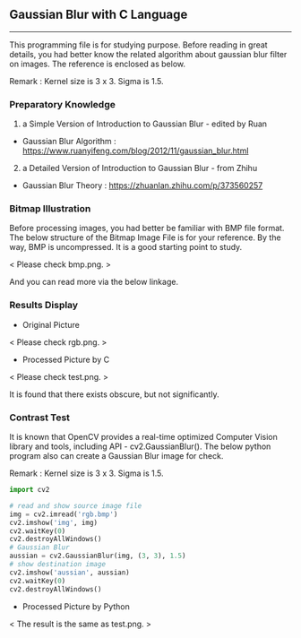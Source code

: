 ## Gaussian Blur with C Language

------

This programming file is for studying purpose. Before reading in great details, you had better know the related algorithm about gaussian blur filter on images. The reference is enclosed as below.

Remark : Kernel size is 3 x 3. Sigma is 1.5.

### Preparatory Knowledge

1. a Simple Version of Introduction to Gaussian Blur - edited by Ruan

- Gaussian Blur Algorithm : https://www.ruanyifeng.com/blog/2012/11/gaussian_blur.html

2. a Detailed Version of Introduction to Gaussian Blur - from Zhihu

- Gaussian Blur Theory : https://zhuanlan.zhihu.com/p/373560257

### Bitmap Illustration

Before processing images, you had better be familiar with BMP file format. The below structure of the Bitmap Image File is for your reference. By the way, BMP is uncompressed. It is a good starting point to study.

< Please check bmp.png. >

And you can read more via the below linkage.

[BMP file format]: https://en.wikipedia.org/wiki/BMP_file_format

### Results Display

- Original Picture

< Please check rgb.png. >

- Processed Picture by C

< Please check test.png. >

It is found that there exists obscure, but not significantly.

### Contrast Test

It is known that OpenCV provides a real-time optimized Computer Vision library and tools, including API - cv2.GaussianBlur(). The below python program also can create a Gaussian Blur image for check.

Remark : Kernel size is 3 x 3. Sigma is 1.5.

```python
import cv2

# read and show source image file
img = cv2.imread('rgb.bmp')
cv2.imshow('img', img)
cv2.waitKey(0)
cv2.destroyAllWindows()
# Gaussian Blur
aussian = cv2.GaussianBlur(img, (3, 3), 1.5)
# show destination image
cv2.imshow('aussian', aussian)
cv2.waitKey(0)
cv2.destroyAllWindows()
```

- Processed Picture by Python

< The result is the same as test.png. >
